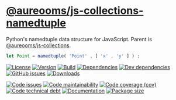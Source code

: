 [@aureooms/js-collections-namedtuple](https://make-github-pseudonymous-again.github.io/js-collections-namedtuple)
==

Python's namedtuple data structure for JavaScript. Parent is
[@aureooms/js-collections](https://github.com/make-github-pseudonymous-again/js-collections).

```js
let Point = namedtuple( 'Point' , [ 'x' , 'y' ] ) ;
```

[![License](https://img.shields.io/github/license/make-github-pseudonymous-again/js-collections-namedtuple.svg)](https://raw.githubusercontent.com/make-github-pseudonymous-again/js-collections-namedtuple/master/LICENSE)
[![Version](https://img.shields.io/npm/v/@aureooms/js-collections-namedtuple.svg)](https://www.npmjs.org/package/@aureooms/js-collections-namedtuple)
[![Build](https://img.shields.io/travis/make-github-pseudonymous-again/js-collections-namedtuple/master.svg)](https://travis-ci.org/make-github-pseudonymous-again/js-collections-namedtuple/branches)
[![Dependencies](https://img.shields.io/david/make-github-pseudonymous-again/js-collections-namedtuple.svg)](https://david-dm.org/make-github-pseudonymous-again/js-collections-namedtuple)
[![Dev dependencies](https://img.shields.io/david/dev/make-github-pseudonymous-again/js-collections-namedtuple.svg)](https://david-dm.org/make-github-pseudonymous-again/js-collections-namedtuple?type=dev)
[![GitHub issues](https://img.shields.io/github/issues/make-github-pseudonymous-again/js-collections-namedtuple.svg)](https://github.com/make-github-pseudonymous-again/js-collections-namedtuple/issues)
[![Downloads](https://img.shields.io/npm/dm/@aureooms/js-collections-namedtuple.svg)](https://www.npmjs.org/package/@aureooms/js-collections-namedtuple)

[![Code issues](https://img.shields.io/codeclimate/issues/make-github-pseudonymous-again/js-collections-namedtuple.svg)](https://codeclimate.com/github/make-github-pseudonymous-again/js-collections-namedtuple/issues)
[![Code maintainability](https://img.shields.io/codeclimate/maintainability/make-github-pseudonymous-again/js-collections-namedtuple.svg)](https://codeclimate.com/github/make-github-pseudonymous-again/js-collections-namedtuple/trends/churn)
[![Code coverage (cov)](https://img.shields.io/codecov/c/gh/make-github-pseudonymous-again/js-collections-namedtuple/master.svg)](https://codecov.io/gh/make-github-pseudonymous-again/js-collections-namedtuple)
[![Code technical debt](https://img.shields.io/codeclimate/tech-debt/make-github-pseudonymous-again/js-collections-namedtuple.svg)](https://codeclimate.com/github/make-github-pseudonymous-again/js-collections-namedtuple/trends/technical_debt)
[![Documentation](https://make-github-pseudonymous-again.github.io/js-collections-namedtuple//badge.svg)](https://make-github-pseudonymous-again.github.io/js-collections-namedtuple//source.html)
[![Package size](https://img.shields.io/bundlephobia/minzip/@aureooms/js-collections-namedtuple)](https://bundlephobia.com/result?p=@aureooms/js-collections-namedtuple)

